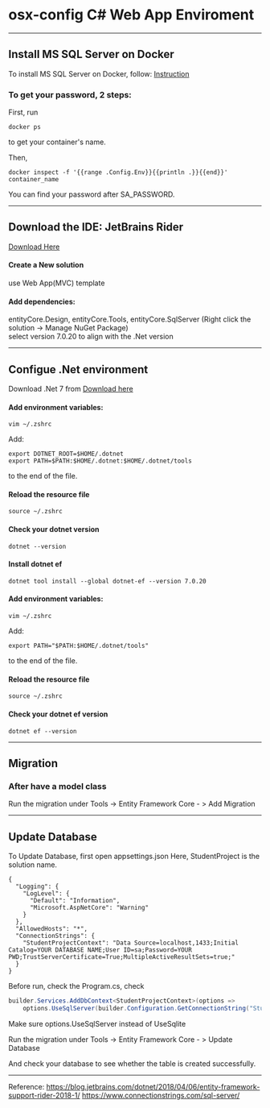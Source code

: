 # osx-config C# Web App Enviroment

---

## Install MS SQL Server on Docker
To install MS SQL Server on Docker, follow: [Instruction](https://builtin.com/software-engineering-perspectives/sql-server-management-studio-mac)

### To get your password, 2 steps:
First, run      
```
docker ps
```
to get your container's name.

Then,     
```
docker inspect -f '{{range .Config.Env}}{{println .}}{{end}}' container_name
```
You can find your password after SA_PASSWORD.

---
## Download the IDE: JetBrains Rider 
[Download Here](https://www.jetbrains.com/rider/download/#section=mac)

#### Create a New solution
use Web App(MVC) template

#### Add dependencies:   
entityCore.Design, entityCore.Tools, entityCore.SqlServer     (Right click the solution -> Manage NuGet Package)  
select version 7.0.20 to align with the .Net version

---

## Configue .Net environment
Download .Net 7 from [Download here](https://download.visualstudio.microsoft.com/download/pr/ff89348c-045e-4fdc-bd6c-31b6d3940420/7f6cb1235b86ee021a6186fbd8542a1e/dotnet-sdk-7.0.410-osx-arm64.pkg)

#### Add environment variables: 
```
vim ~/.zshrc
```
Add:

```
export DOTNET_ROOT=$HOME/.dotnet
export PATH=$PATH:$HOME/.dotnet:$HOME/.dotnet/tools
```
to the end of the file.

#### Reload the resource file
```
source ~/.zshrc
```

#### Check your dotnet version
```
dotnet --version
```

#### Install dotnet ef
```
dotnet tool install --global dotnet-ef --version 7.0.20
```

#### Add environment variables:  
```
vim ~/.zshrc
```
Add:
```
export PATH="$PATH:$HOME/.dotnet/tools"
```
to the end of the file.   
#### Reload the resource file
```
source ~/.zshrc
```
#### Check your dotnet ef version
```
dotnet ef --version
```

---

## Migration
### After have a model class
Run the migration under Tools -> Entity Framework Core - > Add Migration

---

## Update Database
To Update Database, first open appsettings.json
Here, StudentProject is the solution name.
```
{
  "Logging": {
    "LogLevel": {
      "Default": "Information",
      "Microsoft.AspNetCore": "Warning"
    }
  },
  "AllowedHosts": "*",
  "ConnectionStrings": {
    "StudentProjectContext": "Data Source=localhost,1433;Initial Catalog=YOUR DATABASE NAME;User ID=sa;Password=YOUR PWD;TrustServerCertificate=True;MultipleActiveResultSets=true;"
  }
}
```

Before run, check the Program.cs, check 
```c#
builder.Services.AddDbContext<StudentProjectContext>(options =>
    options.UseSqlServer(builder.Configuration.GetConnectionString("StudentProjectContext") ?? throw new InvalidOperationException("Connection string 'StudentProjectContext' not found.")));
```
Make sure options.UseSqlServer instead of UseSqlite

Run the migration under Tools -> Entity Framework Core - > Update Database   

And check your database to see whether the table is created successfully.

---
Reference:
https://blog.jetbrains.com/dotnet/2018/04/06/entity-framework-support-rider-2018-1/
https://www.connectionstrings.com/sql-server/




